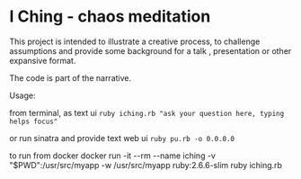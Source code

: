 # I Ching - chaos meditation

This project is intended to illustrate a creative process, to challenge assumptions and provide some background for a talk , presentation or other expansive format.

The code is part of the narrative.

Usage:

from terminal, as text ui 
```ruby iching.rb "ask your question here, typing helps focus"```

or run sinatra and provide text web ui
```ruby pu.rb -o 0.0.0.0 ```

to run from docker
 docker run -it --rm --name iching -v "$PWD":/usr/src/myapp -w /usr/src/myapp ruby:2.6.6-slim ruby iching.rb